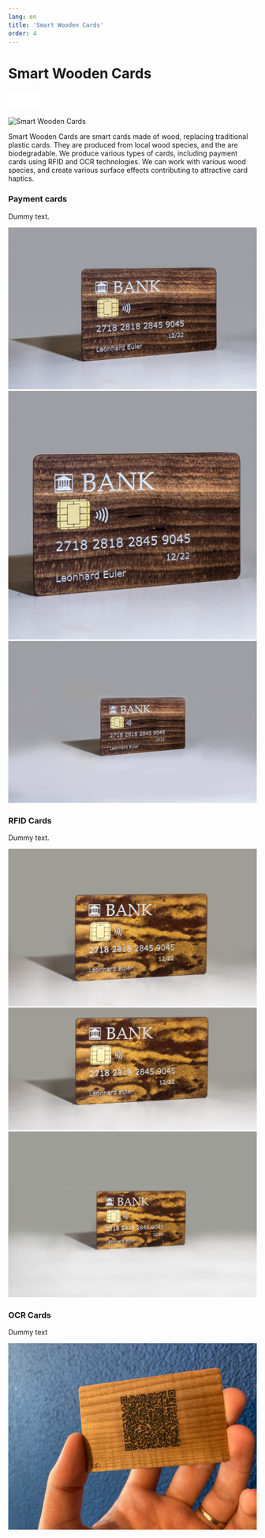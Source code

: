 ```yaml
---
lang: en
title: 'Smart Wooden Cards'
order: 4
---
```


<div class="full-width-kenburns">
<div class="wrap-bg-image">

# Smart Wooden Cards

![](/assets/images/arrow-d-white.svg)

</div>
<img srcset="/assets/images/wpc_cherry_s.jpg"
     src="/assets/images/wpc_cherry_s.jpg" alt="Smart Wooden Cards">
</div>

<div class="full-width-grey">
<div class="wrap -cols2">

Smart Wooden Cards are smart cards made of wood, replacing traditional plastic cards. They are produced from local wood species, and the are biodegradable.
We produce various types of cards, including payment cards using RFID and OCR technologies.
We can work with various wood species, and create various surface effects contributing to attractive card haptics.

</div>
</div>

<div class="full-width">
<div class="wrap">

### Payment cards

Dummy text.

<div class="picturegallery">
      <a href="/assets/images/wpc_cherry_s.jpg">
          <img src="/assets/images/wpc_cherry_s.jpg" alt="Payment card Cherry">
      </a>
      <a href="/assets/images/wpc_cherry2_s.jpg">
          <img src="/assets/images/wpc_cherry2_s.jpg" alt="Payment card Cherry">
      </a>
      <a href="/assets/images/wpc_cherry3_s.jpg">
          <img src="/assets/images/wpc_cherry3_s.jpg" alt="Payment card Cherry">
      </a>

</div>
</div>

<div class="full-width-grey">
<div class="wrap">

### RFID Cards

Dummy text.

<div class="picturegallery">
     <a href="/assets/images/wpc_maple_s.jpg">
          <img src="/assets/images/wpc_maple_s.jpg" alt="Payment card Maple">
     </a>
     <a href="/assets/images/wpc_maple2-s.jpg">
          <img src="/assets/images/wpc_maple2-s.jpg" alt="Payment card Maple">
     </a>
     <a href="/assets/images/wpc_maple3_s.jpg">
          <img src="/assets/images/wpc_maple3_s.jpg" alt="Payment card Maple">
      </a>

</div>
</div>

<div class="full-width">
<div class="wrap -cols2">

### OCR Cards

Dummy text

<div class="picturegallery">
     <a href="/assets/images/OCR_EC.jpg">
          <img src="/assets/images/OCR_EC.jpg" alt="OCR Card">
      </a>

</div>
</div>
